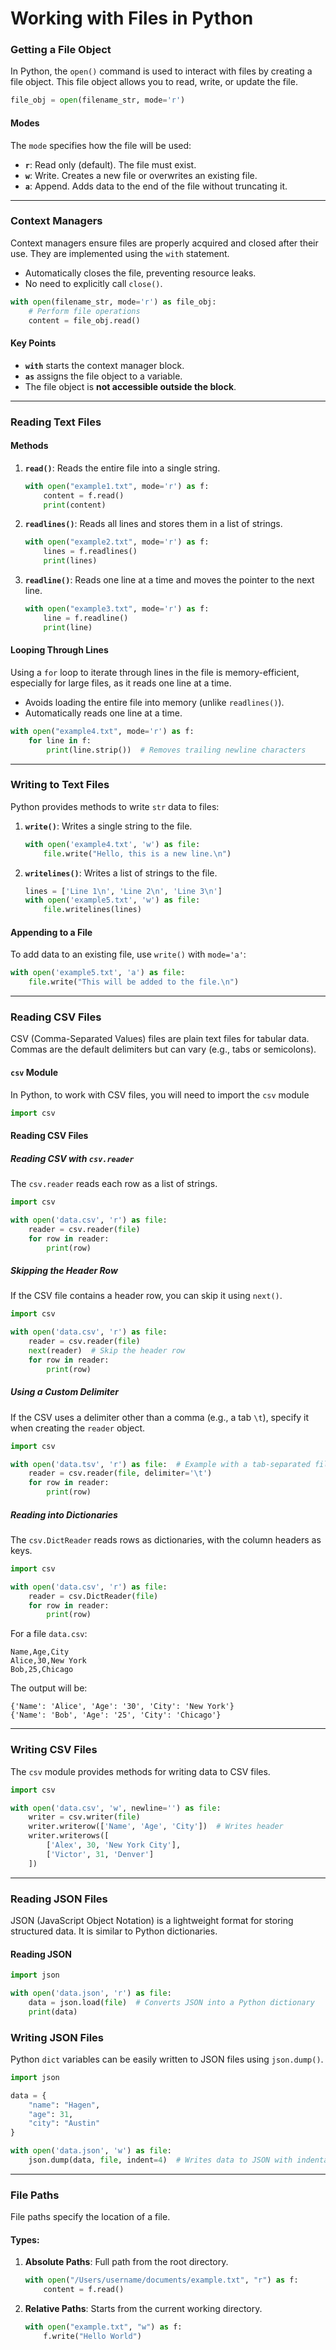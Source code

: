 # Working with Files in Python

### Getting a File Object
In Python, the `open()` command is used to interact with files by creating a file object. This file object allows you to read, write, or update the file.

```python
file_obj = open(filename_str, mode='r')
```

#### Modes
The `mode` specifies how the file will be used:
- **`r`**: Read only (default). The file must exist.
- **`w`**: Write. Creates a new file or overwrites an existing file.
- **`a`**: Append. Adds data to the end of the file without truncating it.

---

### Context Managers
Context managers ensure files are properly acquired and closed after their use. They are implemented using the `with` statement.
- Automatically closes the file, preventing resource leaks.
- No need to explicitly call `close()`.

```python
with open(filename_str, mode='r') as file_obj:
    # Perform file operations
    content = file_obj.read()
```

#### Key Points
- **`with`** starts the context manager block.
- **`as`** assigns the file object to a variable.
- The file object is **not accessible outside the block**.

---

### Reading Text Files

#### Methods
1. **`read()`**: Reads the entire file into a single string.
    ```python
    with open("example1.txt", mode='r') as f:
        content = f.read()
        print(content)
    ```
2. **`readlines()`**: Reads all lines and stores them in a list of strings.
    ```python
    with open("example2.txt", mode='r') as f:
        lines = f.readlines()
        print(lines)
    ```
3. **`readline()`**: Reads one line at a time and moves the pointer to the next line.
    ```python
    with open("example3.txt", mode='r') as f:
        line = f.readline()
        print(line)
    ```

#### Looping Through Lines
Using a `for` loop to iterate through lines in the file is memory-efficient, especially for large files, as it reads one line at a time.
- Avoids loading the entire file into memory (unlike `readlines()`).
- Automatically reads one line at a time.

```python
with open("example4.txt", mode='r') as f:
    for line in f:
        print(line.strip())  # Removes trailing newline characters
```

---

### Writing to Text Files
Python provides methods to write `str` data to files:
1. **`write()`**: Writes a single string to the file.
    ```python
    with open('example4.txt', 'w') as file:
        file.write("Hello, this is a new line.\n")
    ```
2. **`writelines()`**: Writes a list of strings to the file.
    ```python
    lines = ['Line 1\n', 'Line 2\n', 'Line 3\n']
    with open('example5.txt', 'w') as file:
        file.writelines(lines)
    ```

#### Appending to a File
To add data to an existing file, use `write()` with `mode='a'`:
```python
with open('example5.txt', 'a') as file:
    file.write("This will be added to the file.\n")
```

---

### Reading CSV Files
CSV (Comma-Separated Values) files are plain text files for tabular data. Commas are the default delimiters but can vary (e.g., tabs or semicolons).

#### `csv` Module
In Python, to work with CSV files, you will need to import the `csv` module

```python
import csv
```

#### Reading CSV Files

##### Reading CSV with `csv.reader`
The `csv.reader` reads each row as a list of strings.

```python
import csv

with open('data.csv', 'r') as file:
    reader = csv.reader(file)
    for row in reader:
        print(row)
```

##### Skipping the Header Row
If the CSV file contains a header row, you can skip it using `next()`.

```python
import csv

with open('data.csv', 'r') as file:
    reader = csv.reader(file)
    next(reader)  # Skip the header row
    for row in reader:
        print(row)
```

##### Using a Custom Delimiter
If the CSV uses a delimiter other than a comma (e.g., a tab `\t`), specify it when creating the `reader` object.

```python
import csv

with open('data.tsv', 'r') as file:  # Example with a tab-separated file
    reader = csv.reader(file, delimiter='\t')
    for row in reader:
        print(row)
```

##### Reading into Dictionaries
The `csv.DictReader` reads rows as dictionaries, with the column headers as keys.

```python
import csv

with open('data.csv', 'r') as file:
    reader = csv.DictReader(file)
    for row in reader:
        print(row)
```

For a file `data.csv`:
```
Name,Age,City
Alice,30,New York
Bob,25,Chicago
```

The output will be:
```
{'Name': 'Alice', 'Age': '30', 'City': 'New York'}
{'Name': 'Bob', 'Age': '25', 'City': 'Chicago'}
```

---

### Writing CSV Files
The `csv` module provides methods for writing data to CSV files.

```python
import csv

with open('data.csv', 'w', newline='') as file:
    writer = csv.writer(file)
    writer.writerow(['Name', 'Age', 'City'])  # Writes header
    writer.writerows([
        ['Alex', 30, 'New York City'],
        ['Victor', 31, 'Denver']
    ])
```

---

### Reading JSON Files
JSON (JavaScript Object Notation) is a lightweight format for storing structured data. It is similar to Python dictionaries.

#### Reading JSON
```python
import json

with open('data.json', 'r') as file:
    data = json.load(file)  # Converts JSON into a Python dictionary
    print(data)
```

### Writing JSON Files
Python `dict` variables can be easily written to JSON files using `json.dump()`.

```python
import json

data = {
    "name": "Hagen",
    "age": 31,
    "city": "Austin"
}

with open('data.json', 'w') as file:
    json.dump(data, file, indent=4)  # Writes data to JSON with indentation
```

---

### File Paths
File paths specify the location of a file.

#### Types:
1. **Absolute Paths**: Full path from the root directory.

     ```python
     with open("/Users/username/documents/example.txt", "r") as f:
         content = f.read()
     ```

2. **Relative Paths**: Starts from the current working directory.

     ```python
     with open("example.txt", "w") as f:
         f.write("Hello World")
     ```
